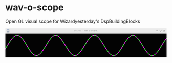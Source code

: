 # wav-o-scope
Open GL visual scope for Wizardyesterday's DspBuildingBlocks

![wavoscope.png](https://github.com/RedHate/wav-o-scope/blob/main/wavoscope.png)
